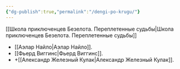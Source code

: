 ```yaml
---
{"dg-publish":true,"permalink":"/dengi-po-krugu/"}
---
```


[[Школа приключенцев Безелота. Переплетенные судьбы\|Школа приключенцев Безелота. Переплетенные судьбы]]

- [[Аэлар Найло\|Аэлар Найло]].
- [[Фьерд Виггинс\|Фьерд Виггинс]].
- +[[Александр Железный Кулак\|Александр Железный Кулак]].